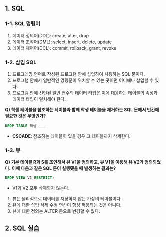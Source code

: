 ## 1. SQL
### 1-1. SQL 명령어
1. 데이터 정의어(DDL): create, alter, drop
2. 데이터 조작어(DML): select, insert, delete, update
3. 데이터 제어어(DCL): commit, rollback, grant, revoke

### 1-2. 삽입 SQL 
1. 프로그래밍 언어로 작성된 프로그램 안에 삽입하여 사용하는 SQL 문이다.
2. 프로그램 안에서 일반적인 명령문이 위치할 수 있는 곳이면 어디에나 삽입할 수 있다.
3. 프로그램 안에 선언된 일반 변수의 데이터 타입은 이에 대응하는 테이블의 속성과 데이터 타입이 일치해야 한다.

**Q) 학생 테이블을 참조하는 테이블과 함께 학생 테이블을 제거하는 SQL 문에서 빈칸에 필요한 것은 무엇인가?**
```sql
DROP TABLE 학생 ___
```
* **CSCADE**: 참조하는 테이블이 있을 경우 그 테이블까지 삭제한다.

### 1-3. 뷰
**Q) 기본 테이블 R과 S를 조인해서 뷰 V1을 정의하고, 뷰 V1을 이용해 뷰 V2가 정의되었다.**
    **이때 다음과 같은 SQL 문이 실행됐을 때 발생하는 결과는?**
```sql
DROP VIEW V1 RESTRICT;
```
- V1과 V2 모두 삭제되지 않는다.

1. 뷰는 물리적으로 데이터를 저장하지 않는 가상의 테이블이다.
2. 뷰에 대한 삽입·삭제·수정 연산이 항상 허용되는 것은 아니다.
3. 뷰에 대한 정의는 ALTER 문으로 변경할 수 없다.

## 2. SQL 실습 

